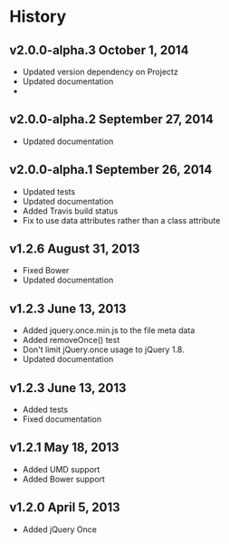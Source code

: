 # History

## v2.0.0-alpha.3 October 1, 2014
- Updated version dependency on Projectz
- Updated documentation
- 
## v2.0.0-alpha.2 September 27, 2014
- Updated documentation

## v2.0.0-alpha.1 September 26, 2014
- Updated tests
- Updated documentation
- Added Travis build status
- Fix to use data attributes rather than a class attribute

## v1.2.6 August 31, 2013
- Fixed Bower
- Updated documentation

## v1.2.3 June 13, 2013
- Added jquery.once.min.js to the file meta data
- Added removeOnce() test
- Don't limit jQuery.once usage to jQuery 1.8.
- Updated documentation

## v1.2.3 June 13, 2013
- Added tests
- Fixed documentation

## v1.2.1 May 18, 2013
- Added UMD support
- Added Bower support

## v1.2.0 April 5, 2013
- Added jQuery Once
